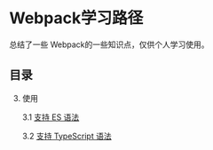 # Webpack学习路径

总结了一些 Webpack的一些知识点，仅供个人学习使用。

## 目录

3. 使用

	3.1 [支持 ES 语法](./3/3-1使用ES6语法.md)

	3.2 [支持 TypeScript 语法](./3/3-2_Support_TypeScript.md)


